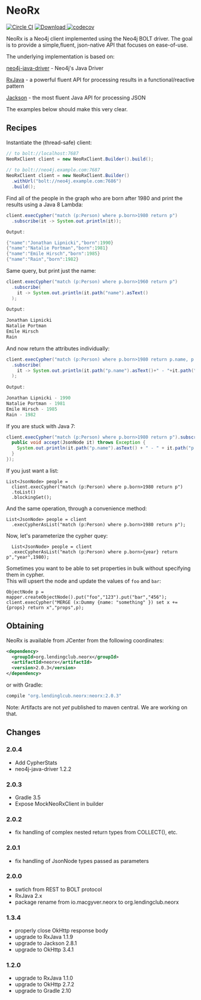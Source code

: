 # NeoRx

[![Circle CI](https://circleci.com/gh/LendingClub/neorx.svg?style=svg)](https://circleci.com/gh/LendingClub/neorx)
[ ![Download](https://api.bintray.com/packages/lendingclub/OSS/NeoRx/images/download.svg) ](https://bintray.com/lendingclub/OSS/NeoRx/_latestVersion)
[![codecov](https://codecov.io/gh/LendingClub/neorx/branch/master/graph/badge.svg)](https://codecov.io/gh/LendingClub/neorx)

NeoRx is a Neo4j client implemented using the Neo4j BOLT driver.  The goal is to provide a simple,fluent, json-native API that focuses on ease-of-use.

The underlying implementation is based on:

[neo4j-java-driver](https://github.com/neo4j/neo4j-java-driver) - Neo4j's Java Driver

[RxJava](https://github.com/ReactiveX/RxJava) - a powerful fluent API for processing results in a functional/reactive pattern

[Jackson](https://github.com/FasterXML/jackson) - the most fluent Java API for processing JSON 

The examples below should make this very clear.



## Recipes

Instantiate the (thread-safe) client:
```java
// to bolt://localhost:7687
NeoRxClient client = new NeoRxClient.Builder().build();
    
// to bolt://neo4j.example.com:7687
NeoRxClient client = new NeoRxClient.Builder()
  .withUrl("bolt://neo4j.example.com:7686")
  .build(); 
```

Find all of the people in the graph who are born after 1980 and print the results using a Java 8 Lambda:
```java
client.execCypher("match (p:Person) where p.born>1980 return p")
  .subscribe(it -> System.out.println(it));

Output:

{"name":"Jonathan Lipnicki","born":1990}
{"name":"Natalie Portman","born":1981}
{"name":"Emile Hirsch","born":1985}
{"name":"Rain","born":1982}
```

Same query, but print just the name:
```java
client.execCypher("match (p:Person) where p.born>1960 return p")
  .subscribe(
    it -> System.out.println(it.path("name").asText()
  );
    
Output:

Jonathan Lipnicki
Natalie Portman
Emile Hirsch
Rain
```

And now return the attributes individually:
```java
client.execCypher("match (p:Person) where p.born>1980 return p.name, p.born")
  .subscribe(
    it -> System.out.println(it.path("p.name").asText()+" - "+it.path("p.born").asInt())
  );
    
Output:

Jonathan Lipnicki - 1990
Natalie Portman - 1981
Emile Hirsch - 1985
Rain - 1982
```
If you are stuck with Java 7:

```java
client.execCypher("match (p:Person) where p.born>1980 return p").subscribe(new Consumer<JsonNode>() {
  public void accept(JsonNode it) throws Exception {
    System.out.println(it.path("p.name").asText() + " - " + it.path("p.born").asInt());
  }
});
```


If you just want a list:
```
List<JsonNode> people = 
  client.execCypher("match (p:Person) where p.born>1980 return p")
  .toList()
  .blockingGet();
```

And the same operation, through a convenience method:
```
List<JsonNode> people = client
  .execCypherAsList("match (p:Person) where p.born>1980 return p");
```       


Now, let's parameterize the cypher quey:
```
  List<JsonNode> people = client
  .execCypherAsList("match (p:Person) where p.born>{year} return p","year",1980);
```

Sometimes you want to be able to set properties in bulk without specifying them in cypher.  
This will upsert the node and update the values of ```foo``` and ```bar```:
```
ObjectNode p = mapper.createObjectNode().put("foo","123").put("bar","456");
client.execCypher("MERGE (x:Dummy {name: "something" }) set x += {props} return x","props",p); 
```

## Obtaining


NeoRx is available from JCenter from the following coordinates:

```xml
<dependency>
  <groupId>org.lendingclub.neorx</groupId>
  <artifactId>neorx</artifactId>
  <version>2.0.3</version>
</dependency>
```

or with Gradle:

```groovy
compile "org.lendinglcub.neorx:neorx:2.0.3"
```

Note: Artifacts are not *yet* published to maven central.  We are working on that.

## Changes

### 2.0.4
* Add CypherStats
* neo4j-java-driver 1.2.2
### 2.0.3 
* Gradle 3.5
* Expose MockNeoRxClient in builder

### 2.0.2
* fix handling of complex nested return types from COLLECT(), etc.

### 2.0.1
* fix handling of JsonNode types passed as parameters

### 2.0.0
* swtich from REST to BOLT protocol
* RxJava 2.x
* package rename from io.macgyver.neorx to org.lendingclub.neorx

### 1.3.4

* properly close OkHttp response body
* upgrade to RxJava 1.1.9
* upgrade to Jackson 2.8.1
* upgrade to OkHttp 3.4.1


### 1.2.0

* upgrade to RxJava 1.1.0
* upgrade to OkHttp 2.7.2
* upgrade to Gradle 2.10
